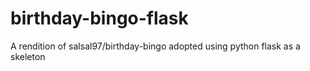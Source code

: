 # birthday-bingo-flask

A rendition of salsal97/birthday-bingo adopted using python flask as a skeleton
